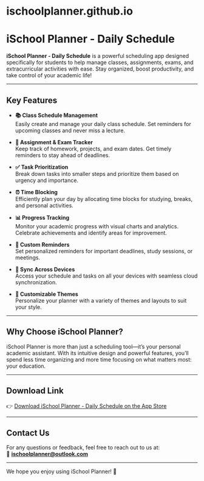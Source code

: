 # ischoolplanner.github.io

# iSchool Planner - Daily Schedule

**iSchool Planner - Daily Schedule** is a powerful scheduling app designed specifically for students to help manage classes, assignments, exams, and extracurricular activities with ease. Stay organized, boost productivity, and take control of your academic life!

---

## **Key Features**

- **📚 Class Schedule Management**  
  Easily create and manage your daily class schedule. Set reminders for upcoming classes and never miss a lecture.

- **📅 Assignment & Exam Tracker**  
  Keep track of homework, projects, and exam dates. Get timely reminders to stay ahead of deadlines.

- **✅ Task Prioritization**  
  Break down tasks into smaller steps and prioritize them based on urgency and importance.

- **⏰ Time Blocking**  
  Efficiently plan your day by allocating time blocks for studying, breaks, and personal activities.

- **📊 Progress Tracking**  
  Monitor your academic progress with visual charts and analytics. Celebrate achievements and identify areas for improvement.

- **🔔 Custom Reminders**  
  Set personalized reminders for important deadlines, study sessions, or meetings.

- **📱 Sync Across Devices**  
  Access your schedule and tasks on all your devices with seamless cloud synchronization.

- **🎨 Customizable Themes**  
  Personalize your planner with a variety of themes and layouts to suit your style.

---

## **Why Choose iSchool Planner?**

iSchool Planner is more than just a scheduling tool—it’s your personal academic assistant. With its intuitive design and powerful features, you’ll spend less time organizing and more time focusing on what matters most: your education.

---

## **Download Link**

👉 [Download iSchool Planner - Daily Schedule on the App Store](https://itunes.apple.com/us/app/id6476977227)

---

## **Contact Us**

For any questions or feedback, feel free to reach out to us at:  
📧 **ischoolplanner@outlook.com**

---

We hope you enjoy using iSchool Planner! 🚀  
